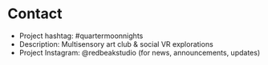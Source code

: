 # Contact

* Project hashtag: #quartermoonnights
* Description: Multisensory art club & social VR explorations
* Project Instagram: @redbeakstudio (for news, announcements, updates)
